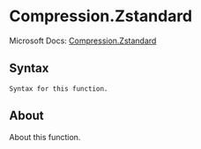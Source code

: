 # Compression.Zstandard

Microsoft Docs: [Compression.Zstandard](https://docs.microsoft.com/en-us/powerquery-m/compression-zstandard)

## Syntax

```
Syntax for this function.
```

## About

About this function.

